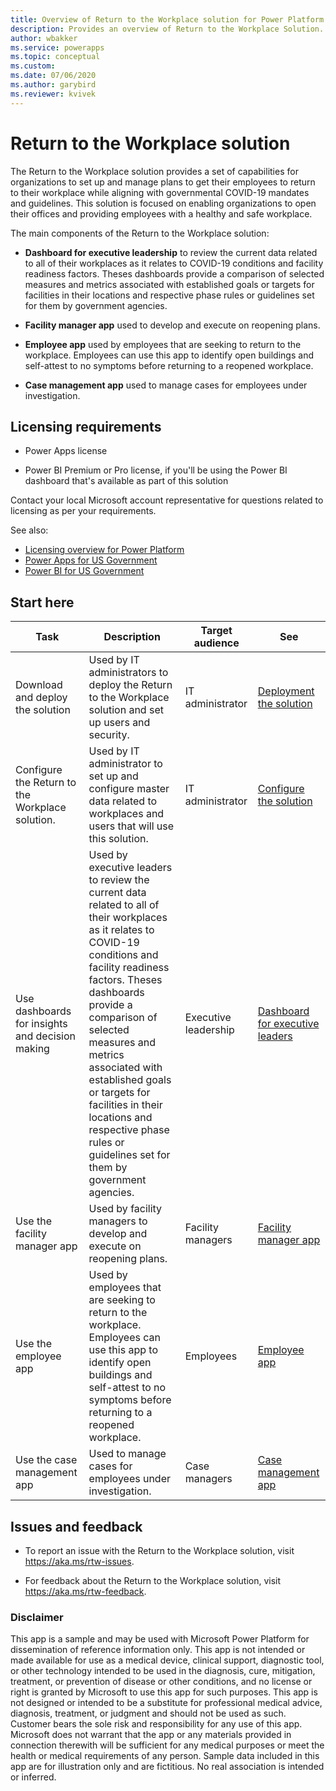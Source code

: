 ```yaml
---
title: Overview of Return to the Workplace solution for Power Platform | Microsoft Docs
description: Provides an overview of Return to the Workplace Solution.
author: wbakker
ms.service: powerapps
ms.topic: conceptual
ms.custom: 
ms.date: 07/06/2020
ms.author: garybird
ms.reviewer: kvivek
---
```

# Return to the Workplace solution

The Return to the Workplace solution provides a set of capabilities for organizations to set up and manage plans to get their employees to return to their workplace while aligning with governmental COVID-19 mandates and guidelines. This solution is focused on enabling organizations to open their offices and providing employees with a healthy and safe workplace.

The main components of the Return to the Workplace solution:

- **Dashboard for executive leadership** to review the current data related to all of their workplaces as it relates to COVID-19 conditions and facility readiness factors. Theses dashboards provide a comparison of selected measures and metrics associated with established goals or targets for facilities in their locations and respective phase rules or guidelines set for them by government agencies.

- **Facility manager app** used to develop and execute on reopening plans.

- **Employee app** used by employees that are seeking to return to the workplace. Employees can use this app to identify open buildings and self-attest to no symptoms before returning to a reopened workplace.

- **Case management app** used to manage cases for employees under investigation.


<!--
## Demo: Quick overview

Watch a quick overview of the solution.

<br/>

> add video embed link

-->

## Licensing requirements

- Power Apps license

- Power BI Premium or Pro license, if you'll be using the Power BI dashboard that's available as part of this solution 


Contact your local Microsoft account representative for questions related to licensing as per your requirements.

See also: 

- [Licensing overview for Power Platform](https://docs.microsoft.com/power-platform/admin/pricing-billing-skus)
- [Power Apps for US Government](https://docs.microsoft.com/power-platform/admin/powerapps-us-government)
- [Power BI for US Government](https://docs.microsoft.com/power-bi/service-govus-overview)

## Start here

|Task | Description|Target audience|See|
|--|--|-----|--|
|Download and deploy the solution| Used by IT administrators to deploy the Return to the Workplace solution and set up users and security.|IT administrator|[Deployment the solution](deploy.md)|
|Configure the Return to the Workplace solution.| Used by IT administrator to set up and configure master data related to workplaces and users that will use this solution.|IT administrator|[Configure the solution](configure.md)|
|Use dashboards for insights and decision making|Used by executive leaders to review the current data related to all of their workplaces as it relates to COVID-19 conditions and facility readiness factors. Theses dashboards provide a comparison of selected measures and metrics associated with established goals or targets for facilities in their locations and respective phase rules or guidelines set for them by government agencies.|Executive leadership|[Dashboard for executive leaders](dashboard-for-executive-leadership.md)|
|Use the facility manager app| Used by facility managers to develop and execute on reopening plans.|Facility managers|[Facility manager app](app-for-facility-manager.md)
|Use the employee app|Used by employees that are seeking to return to the workplace. Employees can use this app to identify open buildings and self-attest to no symptoms before returning to a reopened workplace.|Employees|[Employee app](app-for-employee.md)
|Use the case management app|Used to manage cases for employees under investigation.|Case managers|[Case management app](app-for-health-and-safety-lead.md)


## Issues and feedback

- To report an issue with the Return to the Workplace solution, visit <https://aka.ms/rtw-issues>.

- For feedback about the Return to the Workplace solution, visit <https://aka.ms/rtw-feedback>.


### Disclaimer

This app is a sample and may be used with Microsoft Power Platform for dissemination of reference information only. This app is not intended or made available for use as a medical device, clinical support, diagnostic tool, or other technology intended to be used in the diagnosis, cure, mitigation, treatment, or prevention of disease or other conditions, and no license or right is granted by Microsoft to use this app for such purposes. This app is not designed or intended to be a substitute for professional medical advice, diagnosis, treatment, or judgment and should not be used as such. Customer bears the sole risk and responsibility for any use of this app. Microsoft does not warrant that the app or any materials provided in connection therewith will be sufficient for any medical purposes or meet the health or medical requirements of any person. Sample data included in this app are for illustration only and are fictitious. No real association is intended or inferred.

